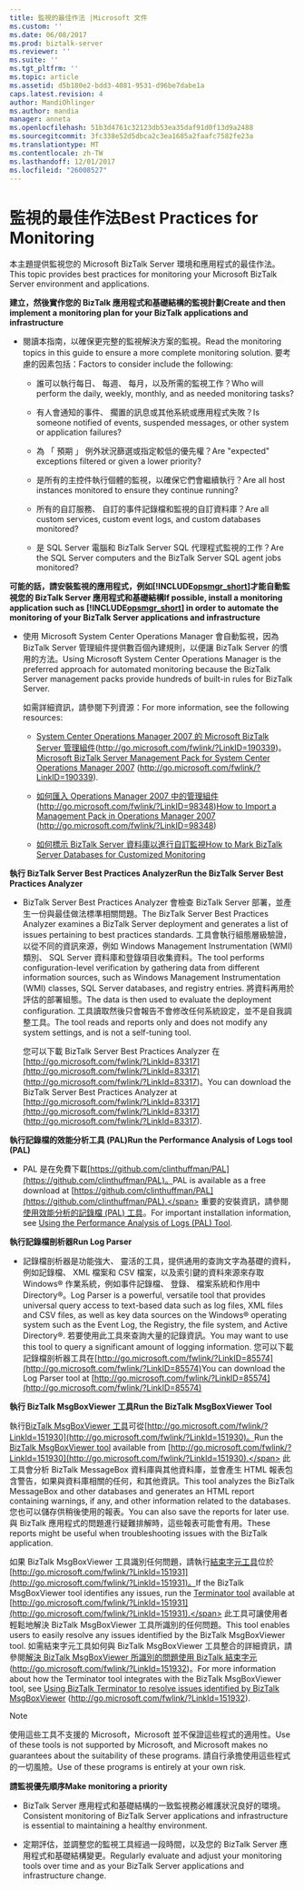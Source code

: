 ```yaml
---
title: 監視的最佳作法 |Microsoft 文件
ms.custom: ''
ms.date: 06/08/2017
ms.prod: biztalk-server
ms.reviewer: ''
ms.suite: ''
ms.tgt_pltfrm: ''
ms.topic: article
ms.assetid: d5b180e2-bdd3-4081-9531-d96be7dabe1a
caps.latest.revision: 4
author: MandiOhlinger
ms.author: mandia
manager: anneta
ms.openlocfilehash: 51b3d4761c32123db53ea35daf91d0f13d9a2488
ms.sourcegitcommit: 3fc338e52d5dbca2c3ea1685a2faafc7582fe23a
ms.translationtype: MT
ms.contentlocale: zh-TW
ms.lasthandoff: 12/01/2017
ms.locfileid: "26008527"
---
```

# <a name="best-practices-for-monitoring"></a><span data-ttu-id="1490b-102">監視的最佳作法</span><span class="sxs-lookup"><span data-stu-id="1490b-102">Best Practices for Monitoring</span></span>
<span data-ttu-id="1490b-103">本主題提供監視您的 Microsoft BizTalk Server 環境和應用程式的最佳作法。</span><span class="sxs-lookup"><span data-stu-id="1490b-103">This topic provides best practices for monitoring your Microsoft BizTalk Server environment and applications.</span></span>  
  
 <span data-ttu-id="1490b-104">**建立，然後實作您的 BizTalk 應用程式和基礎結構的監視計劃**</span><span class="sxs-lookup"><span data-stu-id="1490b-104">**Create and then implement a monitoring plan for your BizTalk applications and infrastructure**</span></span>  
  
-   <span data-ttu-id="1490b-105">閱讀本指南，以確保更完整的監視解決方案的監視。</span><span class="sxs-lookup"><span data-stu-id="1490b-105">Read the monitoring topics in this guide to ensure a more complete monitoring solution.</span></span> <span data-ttu-id="1490b-106">要考慮的因素包括：</span><span class="sxs-lookup"><span data-stu-id="1490b-106">Factors to consider include the following:</span></span>  
  
    -   <span data-ttu-id="1490b-107">誰可以執行每日、 每週、 每月，以及所需的監視工作？</span><span class="sxs-lookup"><span data-stu-id="1490b-107">Who will perform the daily, weekly, monthly, and as needed monitoring tasks?</span></span>  
  
    -   <span data-ttu-id="1490b-108">有人會通知的事件、 擱置的訊息或其他系統或應用程式失敗？</span><span class="sxs-lookup"><span data-stu-id="1490b-108">Is someone notified of events, suspended messages, or other system or application failures?</span></span>  
  
    -   <span data-ttu-id="1490b-109">為 「 預期 」 例外狀況篩選或指定較低的優先權？</span><span class="sxs-lookup"><span data-stu-id="1490b-109">Are "expected" exceptions filtered or given a lower priority?</span></span>  
  
    -   <span data-ttu-id="1490b-110">是所有的主控件執行個體的監視，以確保它們會繼續執行？</span><span class="sxs-lookup"><span data-stu-id="1490b-110">Are all host instances monitored to ensure they continue running?</span></span>  
  
    -   <span data-ttu-id="1490b-111">所有的自訂服務、 自訂的事件記錄檔和監視的自訂資料庫？</span><span class="sxs-lookup"><span data-stu-id="1490b-111">Are all custom services, custom event logs, and custom databases monitored?</span></span>  
  
    -   <span data-ttu-id="1490b-112">是 SQL Server 電腦和 BizTalk Server SQL 代理程式監視的工作？</span><span class="sxs-lookup"><span data-stu-id="1490b-112">Are the SQL Server computers and the BizTalk Server SQL agent jobs monitored?</span></span>  
  
 <span data-ttu-id="1490b-113">**可能的話，請安裝監視的應用程式，例如[!INCLUDE[opsmgr_short](../includes/opsmgr-short-md.md)]才能自動監視您的 BizTalk Server 應用程式和基礎結構**</span><span class="sxs-lookup"><span data-stu-id="1490b-113">**If possible, install a monitoring application such as [!INCLUDE[opsmgr_short](../includes/opsmgr-short-md.md)] in order to automate the monitoring of your BizTalk Server applications and infrastructure**</span></span>  
  
-   <span data-ttu-id="1490b-114">使用 Microsoft System Center Operations Manager 會自動監視，因為 BizTalk Server 管理組件提供數百個內建規則，以便讓 BizTalk Server 的慣用的方法。</span><span class="sxs-lookup"><span data-stu-id="1490b-114">Using Microsoft System Center Operations Manager is the preferred approach for automated monitoring because the BizTalk Server management packs provide hundreds of built-in rules for BizTalk Server.</span></span>  
  
     <span data-ttu-id="1490b-115">如需詳細資訊，請參閱下列資源：</span><span class="sxs-lookup"><span data-stu-id="1490b-115">For more information, see the following resources:</span></span>  
  
    -   <span data-ttu-id="1490b-116">[System Center Operations Manager 2007 的 Microsoft BizTalk Server 管理組件](http://go.microsoft.com/fwlink/?LinkID=190339)(http://go.microsoft.com/fwlink/?LinkID=190339)。</span><span class="sxs-lookup"><span data-stu-id="1490b-116">[Microsoft BizTalk Server Management Pack for System Center Operations Manager 2007](http://go.microsoft.com/fwlink/?LinkID=190339) (http://go.microsoft.com/fwlink/?LinkID=190339).</span></span>  
  
    -   <span data-ttu-id="1490b-117">[如何匯入 Operations Manager 2007 中的管理組件](http://go.microsoft.com/fwlink/?LinkID=98348)(http://go.microsoft.com/fwlink/?LinkID=98348)</span><span class="sxs-lookup"><span data-stu-id="1490b-117">[How to Import a Management Pack in Operations Manager 2007](http://go.microsoft.com/fwlink/?LinkID=98348) (http://go.microsoft.com/fwlink/?LinkID=98348)</span></span>  
  
    -   [<span data-ttu-id="1490b-118">如何標示 BizTalk Server 資料庫以進行自訂監視</span><span class="sxs-lookup"><span data-stu-id="1490b-118">How to Mark BizTalk Server Databases for Customized Monitoring</span></span>](../technical-guides/how-to-mark-biztalk-server-databases-for-customized-monitoring.md)  
  
 <span data-ttu-id="1490b-119">**執行 BizTalk Server Best Practices Analyzer**</span><span class="sxs-lookup"><span data-stu-id="1490b-119">**Run the BizTalk Server Best Practices Analyzer**</span></span>  
  
-   <span data-ttu-id="1490b-120">BizTalk Server Best Practices Analyzer 會檢查 BizTalk Server 部署，並產生一份與最佳做法標準相關問題。</span><span class="sxs-lookup"><span data-stu-id="1490b-120">The BizTalk Server Best Practices Analyzer examines a BizTalk Server deployment and generates a list of issues pertaining to best practices standards.</span></span> <span data-ttu-id="1490b-121">工具會執行組態層級驗證，以從不同的資訊來源，例如 Windows Management Instrumentation (WMI) 類別、 SQL Server 資料庫和登錄項目收集資料。</span><span class="sxs-lookup"><span data-stu-id="1490b-121">The tool performs configuration-level verification by gathering data from different information sources, such as Windows Management Instrumentation (WMI) classes, SQL Server databases, and registry entries.</span></span> <span data-ttu-id="1490b-122">將資料再用於評估的部署組態。</span><span class="sxs-lookup"><span data-stu-id="1490b-122">The data is then used to evaluate the deployment configuration.</span></span> <span data-ttu-id="1490b-123">工具讀取然後只會報告不會修改任何系統設定，並不是自我調整工具。</span><span class="sxs-lookup"><span data-stu-id="1490b-123">The tool reads and reports only and does not modify any system settings, and is not a self-tuning tool.</span></span>  
  
     <span data-ttu-id="1490b-124">您可以下載 BizTalk Server Best Practices Analyzer 在[http://go.microsoft.com/fwlink/?LinkId=83317](http://go.microsoft.com/fwlink/?LinkId=83317) (http://go.microsoft.com/fwlink/?LinkId=83317)。</span><span class="sxs-lookup"><span data-stu-id="1490b-124">You can download the BizTalk Server Best Practices Analyzer at [http://go.microsoft.com/fwlink/?LinkId=83317](http://go.microsoft.com/fwlink/?LinkId=83317) (http://go.microsoft.com/fwlink/?LinkId=83317).</span></span>  
  
 <span data-ttu-id="1490b-125">**執行記錄檔的效能分析工具 (PAL)**</span><span class="sxs-lookup"><span data-stu-id="1490b-125">**Run the Performance Analysis of Logs tool (PAL)**</span></span>  
  
-   <span data-ttu-id="1490b-126">PAL 是在免費下載[https://github.com/clinthuffman/PAL](https://github.com/clinthuffman/PAL)。</span><span class="sxs-lookup"><span data-stu-id="1490b-126">PAL is available as a free download at [https://github.com/clinthuffman/PAL](https://github.com/clinthuffman/PAL).</span></span> <span data-ttu-id="1490b-127">重要的安裝資訊，請參閱[使用效能分析的記錄檔 (PAL) 工具](../technical-guides/using-the-performance-analysis-of-logs-pal-tool.md)。</span><span class="sxs-lookup"><span data-stu-id="1490b-127">For important installation information, see [Using the Performance Analysis of Logs (PAL) Tool](../technical-guides/using-the-performance-analysis-of-logs-pal-tool.md).</span></span>  
  
 <span data-ttu-id="1490b-128">**執行記錄檔剖析器**</span><span class="sxs-lookup"><span data-stu-id="1490b-128">**Run Log Parser**</span></span>  
  
-   <span data-ttu-id="1490b-129">記錄檔剖析器是功能強大、 靈活的工具，提供通用的查詢文字為基礎的資料，例如記錄檔、 XML 檔案和 CSV 檔案，以及索引鍵的資料來源來存取 Windows® 作業系統，例如事件記錄檔、 登錄、 檔案系統和作用中Directory®。</span><span class="sxs-lookup"><span data-stu-id="1490b-129">Log Parser is a powerful, versatile tool that provides universal query access to text-based data such as log files, XML files and CSV files, as well as key data sources on the Windows® operating system such as the Event Log, the Registry, the file system, and Active Directory®.</span></span> <span data-ttu-id="1490b-130">若要使用此工具來查詢大量的記錄資訊。</span><span class="sxs-lookup"><span data-stu-id="1490b-130">You may want to use this tool to query a significant amount of logging information.</span></span> <span data-ttu-id="1490b-131">您可以下載記錄檔剖析器工具在[http://go.microsoft.com/fwlink/?LinkID=85574](http://go.microsoft.com/fwlink/?LinkID=85574)</span><span class="sxs-lookup"><span data-stu-id="1490b-131">You can download the Log Parser tool at [http://go.microsoft.com/fwlink/?LinkID=85574](http://go.microsoft.com/fwlink/?LinkID=85574)</span></span>  
  
 <span data-ttu-id="1490b-132">**執行 BizTalk MsgBoxViewer 工具**</span><span class="sxs-lookup"><span data-stu-id="1490b-132">**Run the BizTalk MsgBoxViewer Tool**</span></span>  
  
 <span data-ttu-id="1490b-133">執行[BizTalk MsgBoxViewer 工具](http://go.microsoft.com/fwlink/?LinkId=151930)可從[http://go.microsoft.com/fwlink/?LinkId=151930](http://go.microsoft.com/fwlink/?LinkId=151930)。</span><span class="sxs-lookup"><span data-stu-id="1490b-133">Run the [BizTalk MsgBoxViewer tool](http://go.microsoft.com/fwlink/?LinkId=151930) available from [http://go.microsoft.com/fwlink/?LinkId=151930](http://go.microsoft.com/fwlink/?LinkId=151930).</span></span> <span data-ttu-id="1490b-134">此工具會分析 BizTalk MessageBox 資料庫與其他資料庫，並會產生 HTML 報表包含警告，如果與資料庫相關的任何，和其他資訊。</span><span class="sxs-lookup"><span data-stu-id="1490b-134">This tool analyzes the BizTalk MessageBox and other databases and generates an HTML report containing warnings, if any, and other information related to the databases.</span></span> <span data-ttu-id="1490b-135">您也可以儲存供稍後使用的報表。</span><span class="sxs-lookup"><span data-stu-id="1490b-135">You can also save the reports for later use.</span></span> <span data-ttu-id="1490b-136">與 BizTalk 應用程式的問題進行疑難排解時，這些報表可能會有用。</span><span class="sxs-lookup"><span data-stu-id="1490b-136">These reports might be useful when troubleshooting issues with the BizTalk application.</span></span>  
  
 <span data-ttu-id="1490b-137">如果 BizTalk MsgBoxViewer 工具識別任何問題，請執行[結束字元工具](http://go.microsoft.com/fwlink/?LinkId=151931)位於[http://go.microsoft.com/fwlink/?LinkId=151931](http://go.microsoft.com/fwlink/?LinkId=151931)。</span><span class="sxs-lookup"><span data-stu-id="1490b-137">If the BizTalk MsgBoxViewer tool identifies any issues, run the [Terminator tool](http://go.microsoft.com/fwlink/?LinkId=151931) available at [http://go.microsoft.com/fwlink/?LinkId=151931](http://go.microsoft.com/fwlink/?LinkId=151931).</span></span> <span data-ttu-id="1490b-138">此工具可讓使用者輕鬆地解決 BizTalk MsgBoxViewer 工具所識別的任何問題。</span><span class="sxs-lookup"><span data-stu-id="1490b-138">This tool enables users to easily resolve any issues identified by the BizTalk MsgBoxViewer tool.</span></span> <span data-ttu-id="1490b-139">如需結束字元工具如何與 BizTalk MsgBoxViewer 工具整合的詳細資訊，請參閱[解決 BizTalk MsgBoxViewer 所識別的問題使用 BizTalk 結束字元](http://go.microsoft.com/fwlink/?LinkId=151932)(http://go.microsoft.com/fwlink/?LinkId=151932)。</span><span class="sxs-lookup"><span data-stu-id="1490b-139">For more information about how the Terminator tool integrates with the BizTalk MsgBoxViewer tool, see [Using BizTalk Terminator to resolve issues identified by BizTalk MsgBoxViewer](http://go.microsoft.com/fwlink/?LinkId=151932) (http://go.microsoft.com/fwlink/?LinkId=151932).</span></span>  
  
> [!NOTE]  
>  <span data-ttu-id="1490b-140">使用這些工具不支援的 Microsoft，Microsoft 並不保證這些程式的適用性。</span><span class="sxs-lookup"><span data-stu-id="1490b-140">Use of these tools is not supported by Microsoft, and Microsoft makes no guarantees about the suitability of these programs.</span></span> <span data-ttu-id="1490b-141">請自行承擔使用這些程式的一切風險。</span><span class="sxs-lookup"><span data-stu-id="1490b-141">Use of these programs is entirely at your own risk.</span></span>  
  
 <span data-ttu-id="1490b-142">**請監視優先順序**</span><span class="sxs-lookup"><span data-stu-id="1490b-142">**Make monitoring a priority**</span></span>  
  
-   <span data-ttu-id="1490b-143">BizTalk Server 應用程式和基礎結構的一致監視務必維護狀況良好的環境。</span><span class="sxs-lookup"><span data-stu-id="1490b-143">Consistent monitoring of BizTalk Server applications and infrastructure is essential to maintaining a healthy environment.</span></span>  
  
-   <span data-ttu-id="1490b-144">定期評估，並調整您的監視工具經過一段時間，以及您的 BizTalk Server 應用程式和基礎結構變更。</span><span class="sxs-lookup"><span data-stu-id="1490b-144">Regularly evaluate and adjust your monitoring tools over time and as your BizTalk Server applications and infrastructure change.</span></span>